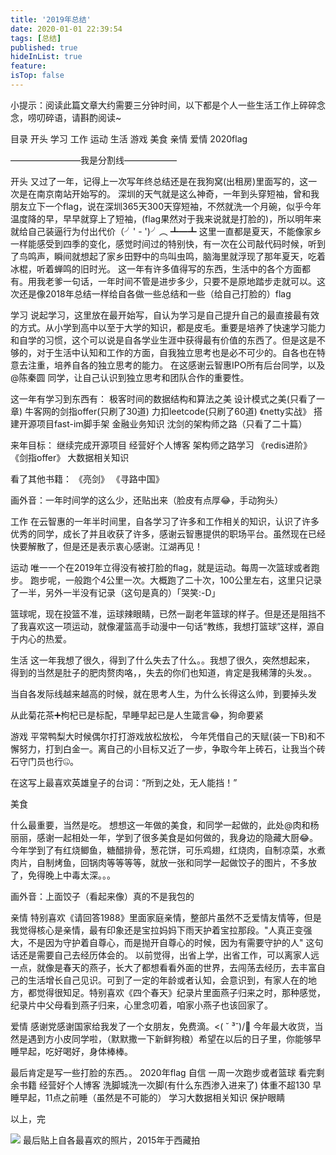```yaml
---
title: '2019年总结'
date: 2020-01-01 22:39:54
tags: [总结]
published: true
hideInList: true
feature: 
isTop: false
---
```




小提示：阅读此篇文章大约需要三分钟时间，以下都是个人一些生活工作上碎碎念念，唠叨碎语，请斟酌阅读~     



目录
开头
学习
工作
运动
生活
游戏
美食
亲情
爱情
2020flag


————————我是分割线——————

开头
又过了一年，记得上一次写年终总结还是在我狗窝(出租房)里面写的，这一次是在南京南站开始写的。
深圳的天气就是这么神奇，一年到头穿短袖，曾和我朋友立下一个flag，说在深圳365天300天穿短袖，不然就洗一个月碗，似乎今年温度降的早，早早就穿上了短袖，(flag果然对于我来说就是打脸的)，所以明年来就给自己装逼行为付出代价（╯' - ')╯︵ ┻━┻ 
这里一直都是夏天，不能像家乡一样能感受到四季的变化，感觉时间过的特别快，有一次在公司敲代码时候，听到了鸟鸣声，瞬间就想起了家乡田野中的鸟叫虫鸣，脑海里就浮现了那年夏天，吃着冰棍，听着蝉鸣的旧时光。
这一年有许多值得写的东西，生活中的各个方面都有。用我老爹一句话，一年时间不管是进步多少，只要不是原地踏步走就可以。这次还是像2018年总结一样给自各做一些总结和一些（给自己打脸的）flag




学习
说起学习，这里放在最开始写，自认为学习是自己提升自己的最直接最有效的方式。从小学到高中以至于大学的知识，都是皮毛。重要是培养了快速学习能力和自学的习惯，这个可以说是自各学业生涯中获得最有价值的东西了。但是这是不够的，对于生活中认知和工作的方面，自我独立思考也是必不可少的。自各也在特意去注重，培养自各的独立思考的能力。
在这感谢云智惠IPO所有后台同学，以及@陈秦圆 同学，让自己认识到独立思考和团队合作的重要性。

这一年有学习到东西有：
极客时间的数据结构和算法之美
设计模式之美(只看了一章)
牛客网的剑指offer(只刷了30道)
力扣leetcode(只刷了60道)
《netty实战》
搭建开源项目fast-im脚手架
金融业务知识
沈剑的架构师之路（只看了二十篇）

来年目标：
继续完成开源项目
经营好个人博客
架构师之路学习
《redis进阶》
《剑指offer》
大数据相关知识

看了其他书籍：
《亮剑》
《寻路中国》

画外音：一年时间学的这么少，还贴出来（脸皮有点厚😂，手动狗头）






工作
在云智惠的一年半时间里，自各学习了许多和工作相关的知识，认识了许多优秀的同学，成长了并且收获了许多，感谢云智惠提供的职场平台。虽然现在已经快要解散了，但是还是表示衷心感谢。江湖再见！








运动
唯一一个在2019年立得没有被打脸的flag，就是运动。每周一次篮球或者跑步。
跑步呢，一般跑个4公里一次。大概跑了二十次，100公里左右，这里只记录了一半，另外一半没有记录（这句是真的）「哭笑:-D」




篮球呢，现在投篮不准，运球辣眼睛，已然一副老年篮球的样子。但是还是阻挡不了我喜欢这一项运动，就像灌篮高手动漫中一句话“教练，我想打篮球”这样，源自于内心的热爱。







生活
这一年我想了很久，得到了什么失去了什么。。我想了很久，突然想起来，
得到的当然是肚子的肥肉赘肉咯，，失去的你们也知道，肯定是我稀薄的头发。。


当自各发际线越来越高的时候，就在思考人生，为什么长得这么帅，到要掉头发


从此菊花茶➕枸杞已是标配，早睡早起已是人生箴言😂，狗命要紧




游戏
平常鸭梨大时候偶尔打打游戏放松放松，
今年凭借自己的天赋(装一下B)和不懈努力，打到白金一。离自己的小目标又近了一步，争取今年上砖石，让我当个砖石守门员也行🤐。


在这写上最喜欢英雄皇子的台词：“所到之处，无人能挡！”




美食

什么最重要，当然是吃。
想想这一年做的美食，和同学一起做的，此处@肉和杨丽丽，感谢一起相处一年，学到了很多美食是如何做的，我身边的隐藏大厨😂。
今年学到了有红烧鲫鱼，糖醋排骨，葱花饼，可乐鸡翅，红烧肉，自制凉菜，水煮肉片，自制烤鱼，回锅肉等等等等，就放一张和同学一起做饺子的图片，不多放了，免得晚上中毒太深。。。


画外音：上面饺子（看起来像）真的不是我包的



亲情
特别喜欢《请回答1988》里面家庭亲情，整部片虽然不乏爱情友情等，但是我觉得核心是亲情，最有印象还是宝拉妈妈下雨天护着宝拉那段。"人真正变强大，不是因为守护着自尊心，而是抛开自尊心的时候，因为有需要守护的人"
这句话还是需要自己去经历体会的。
以前觉得，出省上学，出省工作，可以离家人远一点，就像是春天的燕子，长大了都想看看外面的世界，去闯荡去经历，去丰富自己的生活增长自己见识。可到了一定的年龄或者认知，会意识到，有家人在的地方，都觉得很知足。特别喜欢《四个春天》纪录片里面燕子归来之时，那种感觉，纪录片中父母看到燕子归来，心里念叨着，咱家小燕子也该回家了。






爱情
感谢党感谢国家给我发了一个女朋友，免费滴。<( ˘ ³˘)/💯
今年最大收货，当然是遇到方小皮同学啦，（默默撒一下新鲜狗粮）希望在以后的日子里，你能够早睡早起，吃好喝好，身体棒棒。






最后肯定是写一些打脸的东西。。
2020年flag
  自信
  一周一次跑步或者篮球
  看完剩余书籍
  经营好个人博客
  洗脚城洗一次脚(有什么东西渗入进来了)
  体重不超130
  早睡早起，11点之前睡（虽然是不可能的）
  学习大数据相关知识
  保护眼睛

以上，完

![](https://zhangyaoo.github.io/post-images/1593268924481.jpg)
最后贴上自各最喜欢的照片，2015年于西藏拍

